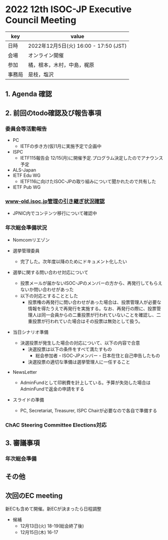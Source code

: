 # 2022 12th ISOC-JP Executive Council Meeting 
|key|value|
|---|------|
|日時| 2022年12月5日(火) 16:00 - 17:50 (JST) |
|会場|オンライン開催|
|参加|橘，根本，木村，中島，梶原|
|事務局|是枝，塩沢|

## 1. Agenda 確認

## 2. 前回のtodo確認及び報告事項

### 委員会等活動報告
- PC
  - IETFの歩き方(仮)1月に実施予定で企画中
- ISPC
  - IETF115報告会 12/15(月)に開催予定.プログラム決定したのでアナウンス予定
- ALS-Japan
- IETF Edu WG
  - IETF116に向けたISOC-JPの取り組みについて聞かれたので共有した
- IETF Pub WG

### www-old.isoc.jp管理の引き継ぎ状況確認
- JPNIC内でコンテンツ移行について確認中

### 年次総会準備状況
- Nomcomリエゾン
- 選挙管理委員
  - 完了した。次年度以降のためにドキュメント化したい
- 選挙に関する問い合わせ対応について
  - 投票メールが届かないISOC-JPのメンバーの方から、再発行してもらえないか問い合わせがあった
  - 以下の対応とすることとした
     - 投票権の再発行に問い合わせがあった場合は、投票管理人が必要な情報を得たうえで再発行を実施する。なお、再発行の際に、投票管理人は同一会員からの二重投票が行われていないことを確認し、二重投票が行われていた場合はその投票は無効として扱う。
- 当日シナリオ準備
  - 決選投票が発生した場合の対応について、以下の内容で合意
    - 決選投票は以下の条件をすべて満たすもの
      - 総会参加者・ISOC-JPメンバー・日本在住と自己申告したもの
    - 決選投票の適切な準備は選挙管理人に一任すること
- NewsLetter
  - AdminFundとして印刷費を計上している。予算が失効した場合はAdminFundで返金の申請をする

- スライドの準備
  - PC, Secretariat, Treasurer, ISPC Chairが必要なので各自で準備する

### ChAC Steering Committee Elections対応

## 3. 審議事項 
### 年次総会準備
## その他
## 次回のEC meeting

新ECも含めて開催。新ECが決まったら日程調整
  - 候補
    - 12月13日(火) 18-19(総会終了後)
    - 12月15日(木) 16-17
